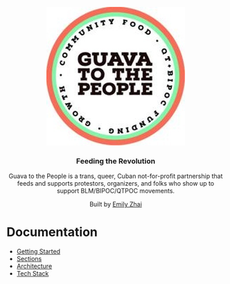 <p align="center">
  <a href="https://guavatothepeople.vercel.app/">
    <img src="./app/public/logo.jpg" alt="Guava to the People logo" />
  </a>
</p>
<h3 align="center"><b>Feeding the Revolution</b></h3>
<p align="center">
  Guava to the People is a trans, queer, Cuban not-for-profit partnership that feeds and supports protestors, organizers, and folks who show up to support BLM/BIPOC/QTPOC movements.
</p>
<p align="center">
  Built by <a href="https://www.linkedin.com/in/emily-zhai-b7b32a103/">Emily Zhai</a>
</p>

# Documentation
- [Getting Started](./docs/GettingStarted.md)
- [Sections](./docs/Sections.md)
- [Architecture](./docs/Architecture.md)
- [Tech Stack](./docs/Stack.md)
